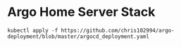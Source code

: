 # Argo Home Server Stack

`kubectl apply -f https://github.com/chris102994/argo-deployment/blob/master/argocd_deployment.yaml`